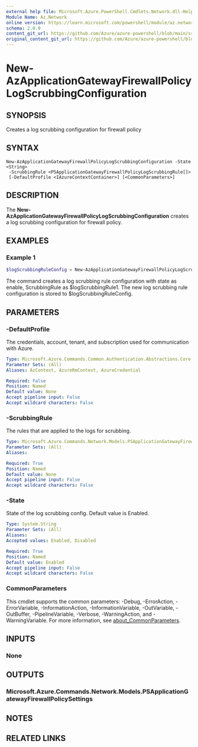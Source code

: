 ```yaml
---
external help file: Microsoft.Azure.PowerShell.Cmdlets.Network.dll-Help.xml
Module Name: Az.Network
online version: https://learn.microsoft.com/powershell/module/az.network/new-azapplicationgatewayfirewallpolicylogscrubbingconfiguration
schema: 2.0.0
content_git_url: https://github.com/Azure/azure-powershell/blob/main/src/Network/Network/help/New-AzApplicationGatewayFirewallPolicyLogScrubbingConfiguration.md
original_content_git_url: https://github.com/Azure/azure-powershell/blob/main/src/Network/Network/help/New-AzApplicationGatewayFirewallPolicyLogScrubbingConfiguration.md
---
```


# New-AzApplicationGatewayFirewallPolicyLogScrubbingConfiguration

## SYNOPSIS
Creates a log scrubbing configuration for firewall policy

## SYNTAX

```
New-AzApplicationGatewayFirewallPolicyLogScrubbingConfiguration -State <String>
 -ScrubbingRule <PSApplicationGatewayFirewallPolicyLogScrubbingRule[]>
 [-DefaultProfile <IAzureContextContainer>] [<CommonParameters>]
```

## DESCRIPTION
The **New-AzApplicationGatewayFirewallPolicyLogScrubbingConfiguration** creates a log scrubbing configuration for firewall policy.

## EXAMPLES

### Example 1
```powershell
$logScrubbingRuleConfig = New-AzApplicationGatewayFirewallPolicyLogScrubbingConfiguration -State Enabled -ScrubbingRule $logScrubbingRule1
```

The command creates a log scrubbing rule configuration with state as enable, ScrubbingRule as $logScrubbingRule1.
The new log scrubbing rule configuration is stored to $logScrubbingRuleConfig.

## PARAMETERS

### -DefaultProfile
The credentials, account, tenant, and subscription used for communication with Azure.

```yaml
Type: Microsoft.Azure.Commands.Common.Authentication.Abstractions.Core.IAzureContextContainer
Parameter Sets: (All)
Aliases: AzContext, AzureRmContext, AzureCredential

Required: False
Position: Named
Default value: None
Accept pipeline input: False
Accept wildcard characters: False
```

### -ScrubbingRule
The rules that are applied to the logs for scrubbing.

```yaml
Type: Microsoft.Azure.Commands.Network.Models.PSApplicationGatewayFirewallPolicyLogScrubbingRule[]
Parameter Sets: (All)
Aliases:

Required: True
Position: Named
Default value: None
Accept pipeline input: False
Accept wildcard characters: False
```

### -State
State of the log scrubbing config. Default value is Enabled.

```yaml
Type: System.String
Parameter Sets: (All)
Aliases:
Accepted values: Enabled, Disabled

Required: True
Position: Named
Default value: Enabled
Accept pipeline input: False
Accept wildcard characters: False
```

### CommonParameters
This cmdlet supports the common parameters: -Debug, -ErrorAction, -ErrorVariable, -InformationAction, -InformationVariable, -OutVariable, -OutBuffer, -PipelineVariable, -Verbose, -WarningAction, and -WarningVariable. For more information, see [about_CommonParameters](http://go.microsoft.com/fwlink/?LinkID=113216).

## INPUTS

### None

## OUTPUTS

### Microsoft.Azure.Commands.Network.Models.PSApplicationGatewayFirewallPolicySettings

## NOTES

## RELATED LINKS

